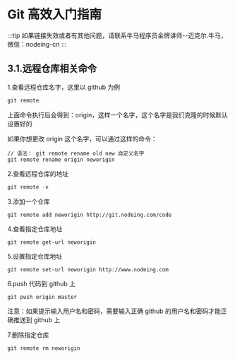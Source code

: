 # Git 高效入门指南

:::tip
如果链接失效或者有其他问题，请联系牛马程序员金牌讲师--迈克尔.牛马，微信：nodeing-cn
:::

## 3.1.远程仓库相关命令

1.查看远程仓库名字，这里以 github 为例

```js
git remote
```

上面命令执行后会得到：origin，这样一个名字，这个名字是我们克隆的时候默认设置好的

如果你想更改 origin 这个名字，可以通过这样的命令：

```
// 语法： git remote rename old new 自定义名字
git remote rename origin neworigin
```

2.查看远程仓库的地址

```js
git remote -v
```

3.添加一个仓库

```
git remote add neworigin http://git.nodeing.com/code
```

4.查看指定仓库地址

```
git remote get-url neworigin
```

5.设置指定仓库地址

```
git remote set-url neworigin http://www.nodeing.com
```

6.push 代码到 github 上

```
git push origin master
```

注意：如果提示输入用户名和密码，需要输入正确 github 的用户名和密码才能正确推送到 github 上

7.删除指定仓库

```
git remote rm neworigin
```

